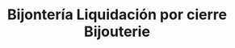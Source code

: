 ---
title: "Bijontería Liquidación por cierre Bijouterie"
url: /ycua-sati/bijonteria-liquidacion-por-cierre-bijouterie/
shop: joyería
---